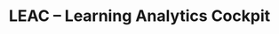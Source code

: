 ---
title: LEAC – Learning Analytics Cockpit
link: na
status: finished
time: 03/2022–03/2024
funding: Free State of Saxony, Ministry of Science
---